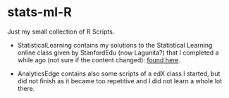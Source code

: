 # stats-ml-R

Just my small collection of R Scripts. 

* StatisticalLearning contains my solutions to the Statistical Learning online class given by StanfordEdu (now Lagunita?) that I completed a while ago (not sure if the content changed):
<a href="https://lagunita.stanford.edu/courses/HumanitiesSciences/StatLearning/Winter2016/about">found here</a>.

* AnalyticsEdge contains also some scripts of a edX class I started, but did not finish as it became too repetitive and I did not learn a whole lot there.
